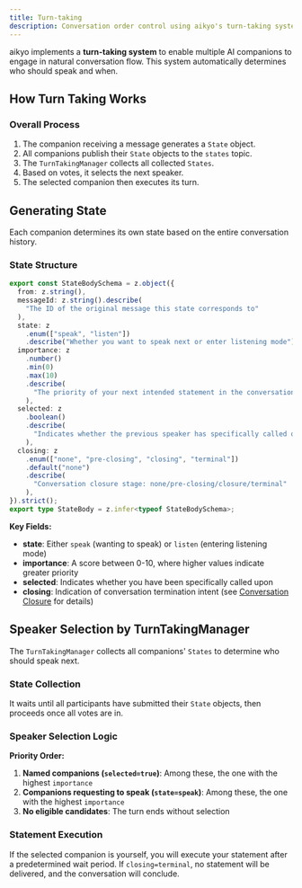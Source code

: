 ```yaml
---
title: Turn-taking
description: Conversation order control using aikyo's turn-taking system
---
```


aikyo implements a **turn-taking system** to enable multiple AI companions to
engage in natural conversation flow. This system automatically determines who
should speak and when.

## How Turn Taking Works

### Overall Process

1. The companion receiving a message generates a `State` object.
2. All companions publish their `State` objects to the `states` topic.
3. The `TurnTakingManager` collects all collected `States`.
4. Based on votes, it selects the next speaker.
5. The selected companion then executes its turn.

## Generating State

Each companion determines its own state based on the entire conversation history.

### State Structure

```typescript
export const StateBodySchema = z.object({
  from: z.string(),
  messageId: z.string().describe(
    "The ID of the original message this state corresponds to"
  ),
  state: z
    .enum(["speak", "listen"])
    .describe("Whether you want to speak next or enter listening mode"),
  importance: z
    .number()
    .min(0)
    .max(10)
    .describe(
      "The priority of your next intended statement in the conversation context"
    ),
  selected: z
    .boolean()
    .describe(
      "Indicates whether the previous speaker has specifically called on you"
    ),
  closing: z
    .enum(["none", "pre-closing", "closing", "terminal"])
    .default("none")
    .describe(
      "Conversation closure stage: none/pre-closing/closure/terminal"
    ),
}).strict();
export type StateBody = z.infer<typeof StateBodySchema>;
```

**Key Fields:**

- **state**: Either `speak` (wanting to speak) or `listen` (entering listening
  mode)
- **importance**: A score between 0-10, where higher values indicate greater
  priority
- **selected**: Indicates whether you have been specifically called upon
- **closing**: Indication of conversation termination intent
  (see [Conversation Closure](../closing) for details)

## Speaker Selection by TurnTakingManager

The `TurnTakingManager` collects all companions' `States` to determine who
should speak next.

### State Collection

It waits until all participants have submitted their `State` objects, then
proceeds once all votes are in.

### Speaker Selection Logic

**Priority Order:**

1. **Named companions (`selected=true`)**: Among these, the one with the
   highest `importance`
2. **Companions requesting to speak (`state=speak`)**: Among these, the one
   with the highest `importance`
3. **No eligible candidates**: The turn ends without selection

### Statement Execution

If the selected companion is yourself, you will execute your statement after a
predetermined wait period. If `closing=terminal`, no statement will be
delivered, and the conversation will conclude.
